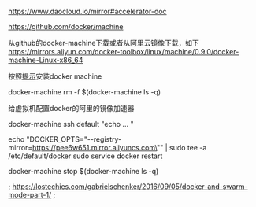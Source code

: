 


https://www.daocloud.io/mirror#accelerator-doc

https://github.com/docker/machine


从github的docker-machine下载或者从阿里云镜像下载，如下
https://mirrors.aliyun.com/docker-toolbox/linux/machine/0.9.0/docker-machine-Linux-x86_64

按照[提示](https://docs.docker.com/machine/install-machine/)安装docker machine

docker-machine rm -f $(docker-machine ls -q)

给虚拟机配置docker的阿里的镜像加速器

docker-machine ssh default "echo ... "

echo "DOCKER_OPTS=\"--registry-mirror=https://pee6w651.mirror.aliyuncs.com\"" | sudo tee -a /etc/default/docker
sudo service docker restart

docker-machine stop $(docker-machine ls -q)


; https://lostechies.com/gabrielschenker/2016/09/05/docker-and-swarm-mode-part-1/
;
